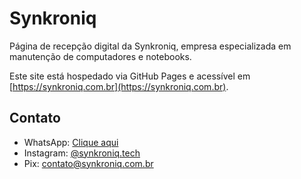 # Synkroniq

Página de recepção digital da Synkroniq, empresa especializada em manutenção de computadores e notebooks.

Este site está hospedado via GitHub Pages e acessível em [https://synkroniq.com.br](https://synkroniq.com.br).

## Contato

- WhatsApp: [Clique aqui](https://wa.me/+5544997648490)
- Instagram: [@synkroniq.tech](https://instagram.com/synkroniq.tech)
- Pix: contato@synkroniq.com.br
